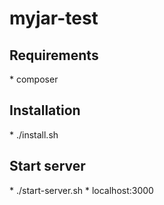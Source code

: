 # myjar-test

<h2>Requirements</h2>
* composer

<h2>Installation</h2>
* ./install.sh

<h2>Start server</h2>
* ./start-server.sh
* localhost:3000
